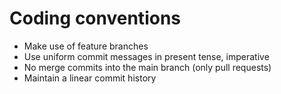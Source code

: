 
# Coding conventions

- Make use of feature branches
- Use uniform commit messages in present tense, imperative
- No merge commits into the main branch (only pull requests)
- Maintain a linear commit history

